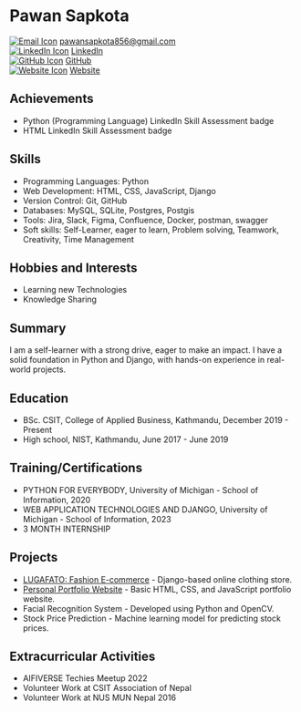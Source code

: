 # Pawan Sapkota

[![Email Icon](https://img.icons8.com/ios/50/000000/email-open--v1.png)](mailto:pawansapkota856@gmail.com) pawansapkota856@gmail.com  
[![LinkedIn Icon](https://img.icons8.com/ios/50/000000/linkedin.png)](https://www.linkedin.com/in/pawan-sapkota856/) [LinkedIn](https://www.linkedin.com/in/pawan-sapkota856/)  
[![GitHub Icon](https://img.icons8.com/ios/50/000000/github.png)](https://github.com/pawansapkota100) [GitHub](https://github.com/pawansapkota100)  
[![Website Icon](https://img.icons8.com/ios/50/000000/domain.png)](http://pawansapkota1.com.np/) [Website](http://pawansapkota1.com.np/)

## Achievements

- Python (Programming Language) LinkedIn Skill Assessment badge
- HTML LinkedIn Skill Assessment badge

## Skills

- Programming Languages: Python
- Web Development: HTML, CSS, JavaScript, Django
- Version Control: Git, GitHub
- Databases: MySQL, SQLite, Postgres, Postgis
- Tools: Jira, Slack, Figma, Confluence, Docker, postman, swagger
- Soft skills: Self-Learner, eager to learn, Problem solving, Teamwork, Creativity, Time Management

## Hobbies and Interests

- Learning new Technologies
- Knowledge Sharing

## Summary

I am a self-learner with a strong drive, eager to make an impact. I have a solid foundation in Python and Django, with hands-on experience in real-world projects.

## Education

- BSc. CSIT, College of Applied Business, Kathmandu, December 2019 - Present
- High school, NIST, Kathmandu, June 2017 - June 2019

## Training/Certifications

- PYTHON FOR EVERYBODY, University of Michigan - School of Information, 2020
- WEB APPLICATION TECHNOLOGIES AND DJANGO, University of Michigan - School of Information, 2023
- 3 MONTH INTERNSHIP

## Projects

- [LUGAFATO: Fashion E-commerce](https://github.com/pawansapkota100/LugaFato-Fashion-e-commerce) - Django-based online clothing store.
- [Personal Portfolio Website](https://github.com/pawansapkota100/personal_portfolio_website) - Basic HTML, CSS, and JavaScript portfolio website.
- Facial Recognition System - Developed using Python and OpenCV.
- Stock Price Prediction - Machine learning model for predicting stock prices.

## Extracurricular Activities

- AIFIVERSE Techies Meetup 2022
- Volunteer Work at CSIT Association of Nepal
- Volunteer Work at NUS MUN Nepal 2016

